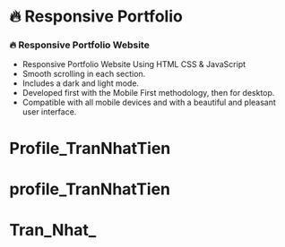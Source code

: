 # 🔥 Responsive Portfolio 

### 🔥 Responsive Portfolio Website

- Responsive Portfolio Website Using HTML CSS & JavaScript
- Smooth scrolling in each section.
- Includes a dark and light mode.
- Developed first with the Mobile First methodology, then for desktop.
- Compatible with all mobile devices and with a beautiful and pleasant user interface.

# Profile_TranNhatTien
# profile_TranNhatTien
# Tran_Nhat_

